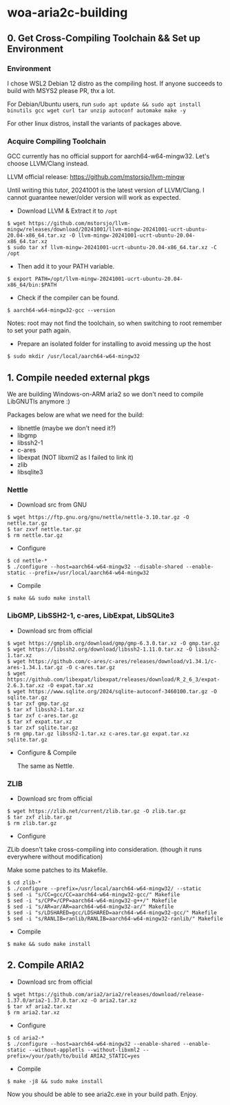 # woa-aria2c-building

## 0. Get Cross-Compiling Toolchain && Set up Environment ##

### Environment ###

I chose WSL2 Debian 12 distro as the compiling host. If anyone succeeds to build with MSYS2 please PR, thx a lot.

For Debian/Ubuntu users, run ``` sudo apt update && sudo apt install binutils gcc wget curl tar unzip autoconf automake make -y ```

For other linux distros, install the variants of packages above.

### Acquire Compiling Toolchain ###

GCC currently has no official support for aarch64-w64-mingw32. Let's choose LLVM/Clang instead.

LLVM official release: https://github.com/mstorsjo/llvm-mingw

Until writing this tutor, 20241001 is the latest version of LLVM/Clang. I cannot guarantee newer/older version will work as expected.

* Download LLVM & Extract it to ``` /opt ```

```
$ wget https://github.com/mstorsjo/llvm-mingw/releases/download/20241001/llvm-mingw-20241001-ucrt-ubuntu-20.04-x86_64.tar.xz -O llvm-mingw-20241001-ucrt-ubuntu-20.04-x86_64.tar.xz
$ sudo tar xf llvm-mingw-20241001-ucrt-ubuntu-20.04-x86_64.tar.xz -C /opt 
```

* Then add it to your PATH variable.

```
$ export PATH=/opt/llvm-mingw-20241001-ucrt-ubuntu-20.04-x86_64/bin:$PATH
```

* Check if the compiler can be found.

```
$ aarch64-w64-mingw32-gcc --version
```

Notes: root may not find the toolchain, so when switching to root remember to set your path again.

* Prepare an isolated folder for installing to avoid messing up the host

```
$ sudo mkdir /usr/local/aarch64-w64-mingw32
```

## 1. Compile needed external pkgs ##

We are building Windows-on-ARM aria2 so we don't need to compile LibGNUTls anymore :)

Packages below are what we need for the build:

* libnettle (maybe we don't need it?)
* libgmp
* libssh2-1
* c-ares
* libexpat (NOT libxml2 as I failed to link it)
* zlib
* libsqlite3
  
### Nettle ###

* Download src from GNU

```
$ wget https://ftp.gnu.org/gnu/nettle/nettle-3.10.tar.gz -O nettle.tar.gz
$ tar zxvf nettle.tar.gz
$ rm nettle.tar.gz
```

* Configure

```
$ cd nettle-*
$ ./configure --host=aarch64-w64-mingw32 --disable-shared --enable-static --prefix=/usr/local/aarch64-w64-mingw32
```

* Compile

```
$ make && sudo make install
```

###  LibGMP, LibSSH2-1, c-ares, LibExpat, LibSQLite3 ###

* Download src from official

```
$ wget https://gmplib.org/download/gmp/gmp-6.3.0.tar.xz -O gmp.tar.gz
$ wget https://libssh2.org/download/libssh2-1.11.0.tar.xz -O libssh2-1.tar.xz
$ wget https://github.com/c-ares/c-ares/releases/download/v1.34.1/c-ares-1.34.1.tar.gz -O c-ares.tar.gz
$ wget https://github.com/libexpat/libexpat/releases/download/R_2_6_3/expat-2.6.3.tar.xz -O expat.tar.xz
$ wget https://www.sqlite.org/2024/sqlite-autoconf-3460100.tar.gz -O sqlite.tar.gz
$ tar zxf gmp.tar.gz
$ tar xf libssh2-1.tar.xz
$ tar zxf c-ares.tar.gz
$ tar xf expat.tar.xz
$ tar zxf sqlite.tar.gz
$ rm gmp.tar.gz libssh2-1.tar.xz c-ares.tar.gz expat.tar.xz sqlite.tar.gz
```

* Configure & Compile

  The same as Nettle.

### ZLIB ###

* Download src from official

```
$ wget https://zlib.net/current/zlib.tar.gz -O zlib.tar.gz
$ tar zxf zlib.tar.gz
$ rm zlib.tar.gz
```

* Configure

ZLib doesn't take cross-compiling into consideration. (though it runs everywhere without modification)

Make some patches to its Makefile.

```
$ cd zlib-*
$ ./configure --prefix=/usr/local/aarch64-w64-mingw32/ --static
$ sed -i "s/CC=gcc/CC=aarch64-w64-mingw32-gcc/" Makefile
$ sed -i "s/CPP=/CPP=aarch64-w64-mingw32-g++/" Makefile
$ sed -i "s/AR=ar/AR=aarch64-w64-mingw32-ar/" Makefile
$ sed -i "s/LDSHARED=gcc/LDSHARED=aarch64-w64-mingw32-gcc/" Makefile
$ sed -i "s/RANLIB=ranlib/RANLIB=aarch64-w64-mingw32-ranlib/" Makefile
```

* Compile

```
$ make && sudo make install
```

## 2. Compile ARIA2 ##

* Download src from official

```
$ wget https://github.com/aria2/aria2/releases/download/release-1.37.0/aria2-1.37.0.tar.xz -O aria2.tar.xz
$ tar xf aria2.tar.xz
$ rm aria2.tar.xz
```

* Configure

```
$ cd aria2-*
$ ./configure --host=aarch64-w64-mingw32 --enable-shared --enable-static --without-appletls --without-libxml2 --prefix=/your/path/to/build ARIA2_STATIC=yes
```

* Compile

```
$ make -j8 && sudo make install
```

Now you should be able to see aria2c.exe in your build path. Enjoy.
